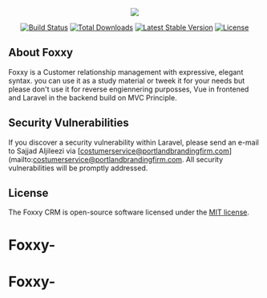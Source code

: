 <p align="center"><img src="https://laravel.com/assets/img/components/logo-laravel.svg"></p>

<p align="center">
<a href="https://travis-ci.org/laravel/framework"><img src="https://travis-ci.org/laravel/framework.svg" alt="Build Status"></a>
<a href="https://packagist.org/packages/laravel/framework"><img src="https://poser.pugx.org/laravel/framework/d/total.svg" alt="Total Downloads"></a>
<a href="https://packagist.org/packages/laravel/framework"><img src="https://poser.pugx.org/laravel/framework/v/stable.svg" alt="Latest Stable Version"></a>
<a href="https://packagist.org/packages/laravel/framework"><img src="https://poser.pugx.org/laravel/framework/license.svg" alt="License"></a>
</p>

## About Foxxy

Foxxy is a Customer relationship management  with expressive, elegant syntax. you can use it as a study material or tweek it for your needs but please don't use it for reverse engiennering  purposses,  Vue in frontened and Laravel in the backend build on MVC Principle. 





## Security Vulnerabilities

If you discover a security vulnerability within Laravel, please send an e-mail to Sajjad Aljileezi via [costumerservice@portlandbrandingfirm.com](mailto:costumerservice@portlandbrandingfirm.com. All security vulnerabilities will be promptly addressed.

## License

The Foxxy CRM is open-source software licensed under the [MIT license](https://opensource.org/licenses/MIT).
# Foxxy-
# Foxxy-
